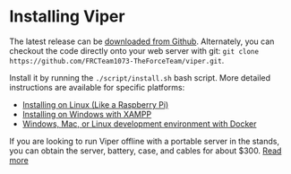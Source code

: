# Installing Viper

The latest release can be [downloaded from Github](https://github.com/FRCTeam1073-TheForceTeam/viper/releases). Alternately, you can checkout the code directly onto your web server with git: `git clone https://github.com/FRCTeam1073-TheForceTeam/viper.git`.

Install it by running the `./script/install.sh` bash script.  More detailed instructions are available for specific platforms:

 - [Installing on Linux (Like a Raspberry Pi)](https://github.com/FRCTeam1073-TheForceTeam/viper/blob/main/doc/linux-install.md)
 - [Installing on Windows with XAMPP](https://github.com/FRCTeam1073-TheForceTeam/viper/blob/main/doc/windows-install.md)
 - [Windows, Mac, or Linux development environment with Docker](https://github.com/FRCTeam1073-TheForceTeam/viper/blob/main/doc/docker-install.md)

If you are looking to run Viper offline with a portable server in the stands, you can obtain the server, battery, case, and cables for about $300.  [Read more](https://github.com/FRCTeam1073-TheForceTeam/viper/blob/main/doc/hardware.md)

